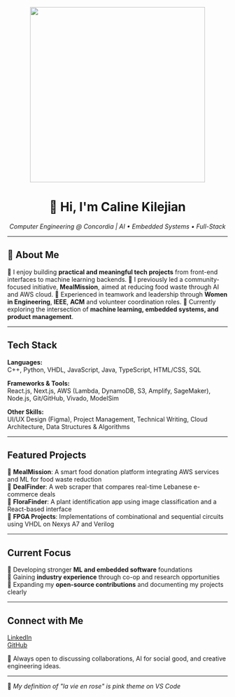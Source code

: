 <p align="center">
  <img src="https://media4.giphy.com/media/v1.Y2lkPTc5MGI3NjExZ2p2YWcydmNpM3lpaDh4NDZlejRtaHBoeDlhMGg1OGczYTViMGd2cCZlcD12MV9pbnRlcm5hbF9naWZfYnlfaWQmY3Q/LBPi9kAlVrYkf4bmPs/giphy.gif" width="400"/>
</p>

<h1 align="center">🩷 Hi, I'm Caline Kilejian </h1>
<p align="center">
  <em>Computer Engineering @ Concordia | AI • Embedded Systems • Full-Stack</em>
</p>

---

## 🩷 About Me

🌸 I enjoy building **practical and meaningful tech projects** from front-end interfaces to machine learning backends.
🌸 I previously led a community-focused initiative, **MealMission**, aimed at reducing food waste through AI and AWS cloud.
🌸 Experienced in teamwork and leadership through **Women in Engineering**, **IEEE**, **ACM** and volunteer coordination roles.
🌸 Currently exploring the intersection of **machine learning, embedded systems, and product management**.

---

## Tech Stack

**Languages:**  
C++, Python, VHDL, JavaScript, Java, TypeScript, HTML/CSS, SQL  

**Frameworks & Tools:**  
React.js, Next.js, AWS (Lambda, DynamoDB, S3, Amplify, SageMaker), Node.js, Git/GitHub, Vivado, ModelSim  

**Other Skills:**  
UI/UX Design (Figma), Project Management, Technical Writing, Cloud Architecture, Data Structures & Algorithms  

---

## Featured Projects

🩷 **MealMission**: A smart food donation platform integrating AWS services and ML for food waste reduction  
🩷 **DealFinder**: A web scraper that compares real-time Lebanese e-commerce deals  
🩷 **FloraFinder**: A plant identification app using image classification and a React-based interface  
🩷 **FPGA Projects**: Implementations of combinational and sequential circuits using VHDL on Nexys A7 and Verilog 

---

## Current Focus

🩷 Developing stronger **ML and embedded software** foundations  
🩷 Gaining **industry experience** through co-op and research opportunities  
🩷 Expanding my **open-source contributions** and documenting my projects clearly  

---

## Connect with Me

[LinkedIn](https://www.linkedin.com/in/caline-kilejian-974b40327/)  
[GitHub](https://github.com/Crk24-ctrl)  

🩷 Always open to discussing collaborations, AI for social good, and creative engineering ideas.

---

🩷 _My definition of "la vie en rose" is pink theme on VS Code_  
